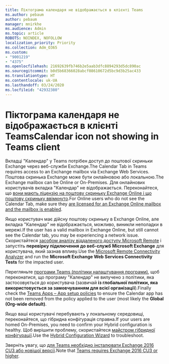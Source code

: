 ```yaml
---
title: Піктограма календаря не відображається в клієнті Teams
ms.author: pebaum
author: pebaum
manager: mnirkhe
ms.audience: Admin
ms.topic: article
ROBOTS: NOINDEX, NOFOLLOW
localization_priority: Priority
ms.collection: Adm_O365
ms.custom:
- "9001219"
- "4375"
ms.openlocfilehash: 21692639fb746b2e5aab3dfc8894293d5dc890ac
ms.sourcegitcommit: b0d5b68366028abcf08610672d5bc9d3b25ac433
ms.translationtype: HT
ms.contentlocale: uk-UA
ms.lasthandoff: 03/24/2020
ms.locfileid: "42932380"
---
```

# <a name="calendar-icon-not-showing-in-teams-client"></a><span data-ttu-id="fffea-102">Піктограма календаря не відображається в клієнті Teams</span><span class="sxs-lookup"><span data-stu-id="fffea-102">Calendar icon not showing in Teams client</span></span>

<span data-ttu-id="fffea-103">Вкладці "Календар" у Teams потрібен доступ до поштової скриньки Exchange через веб-служби Exchange.</span><span class="sxs-lookup"><span data-stu-id="fffea-103">The Calendar Tab in Teams requires access to an Exchange mailbox via Exchange Web Services.</span></span> <span data-ttu-id="fffea-104">Поштова скринька Exchange може бути онлайновою або локальною.</span><span class="sxs-lookup"><span data-stu-id="fffea-104">The Exchange mailbox can be Online or On-Premises.</span></span> <span data-ttu-id="fffea-105">Для онлайнових користувачів вкладка "Календар" не відображається. Переконайтеся, що [вони мають ліцензію на поштову скриньку Exchange Online і що поштову скриньку ввімкнуто](https://docs.microsoft.com/exchange/recipients-in-exchange-online/create-user-mailboxes).</span><span class="sxs-lookup"><span data-stu-id="fffea-105">For Online users who do not see the Calendar Tab, make sure they [are licensed for an Exchange Online mailbox and the mailbox is enabled](https://docs.microsoft.com/exchange/recipients-in-exchange-online/create-user-mailboxes).</span></span>

<span data-ttu-id="fffea-106">Якщо користувач має дійсну поштову скриньку в Exchange Online, але вкладка "Календар" не відображається, можливо, виникли неполадки в мережі.</span><span class="sxs-lookup"><span data-stu-id="fffea-106">If the user has a valid mailbox in Exchange Online, but still cannot see the Calendar tab, you may be experiencing a network issue.</span></span> <span data-ttu-id="fffea-107">Скористайтеся [засобом аналізу віддаленого доступу Microsoft Remote](https://testconnectivity.microsoft.com/) і запустіть **перевірку підключення до веб-служб Microsoft Exchange** для користувача, який зазнав впливу.</span><span class="sxs-lookup"><span data-stu-id="fffea-107">Use the [Microsoft Remote Connectivity Analyzer](https://testconnectivity.microsoft.com/) and run the **Microsoft Exchange Web Services Connectivity Tests** for the impacted user.</span></span>

<span data-ttu-id="fffea-108">Перегляньте [програми Teams (політики налаштування програми)](https://admin.teams.microsoft.com/policies/app-setup), щоб переконатися, що програму "Календар" не вилучено з політики, яка застосовується до користувача (зазвичай **із глобальної політики, яка використовується за замовчуванням для всієї організації**).</span><span class="sxs-lookup"><span data-stu-id="fffea-108">Finally check the [Teams Apps – App setup policies](https://admin.teams.microsoft.com/policies/app-setup) to ensure the Calendar app has not been removed from the policy applied to the user (most likely the **Global (Org-wide default)**.</span></span>

<span data-ttu-id="fffea-109">Якщо ваші користувачі перебувають у локальному середовищі, переконайтеся, що гібридна конфігурація справна.</span><span class="sxs-lookup"><span data-stu-id="fffea-109">If your users are homed On-Premises, you need to confirm your Hybrid configuration is healthy.</span></span> <span data-ttu-id="fffea-110">Щоб вирішити проблему, скористайтеся [майстром гібридної конфігурації](https://docs.microsoft.com/exchange/hybrid-deployment/hybrid-agent).</span><span class="sxs-lookup"><span data-stu-id="fffea-110">Use the [Hybrid Configuration Wizard](https://docs.microsoft.com/exchange/hybrid-deployment/hybrid-agent) to troubleshoot.</span></span>

<span data-ttu-id="fffea-111">Зверніть увагу, що [для Teams необхідно інсталювати Exchange 2016 CU3 або новішої версії](https://docs.microsoft.com/microsoftteams/exchange-teams-interact).</span><span class="sxs-lookup"><span data-stu-id="fffea-111">Note that [Teams requires Exchange 2016 CU3 or higher](https://docs.microsoft.com/microsoftteams/exchange-teams-interact).</span></span>
